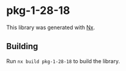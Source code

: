 # pkg-1-28-18

This library was generated with [Nx](https://nx.dev).

## Building

Run `nx build pkg-1-28-18` to build the library.
